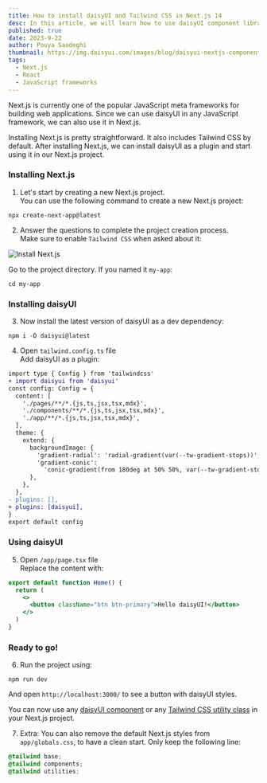 ```yaml
---
title: How to install daisyUI and Tailwind CSS in Next.js 14
desc: In this article, we will learn how to use daisyUI component library in Next.js.
published: true
date: 2023-9-22
author: Pouya Saadeghi
thumbnail: https://img.daisyui.com/images/blog/daisyui-nextjs-component-library.webp
tags:
  - Next.js
  - React
  - JavaScript frameworks
---
```


Next.js is currently one of the popular JavaScript meta frameworks for building web applications. Since we can use daisyUI in any JavaScript framework, we can also use it in Next.js.

Installing Next.js is pretty straightforward. It also includes Tailwind CSS by default. After installing Next.js, we can install daisyUI as a plugin and start using it in our Next.js project.

### Installing Next.js

1. Let's start by creating a new Next.js project.  
   You can use the following command to create a new Next.js project:

```
npx create-next-app@latest
```

2. Answer the questions to complete the project creation process.  
   Make sure to enable `Tailwind CSS` when asked about it:

![Install Next.js](https://img.daisyui.com/images/blog/install-nextjs.webp)

Go to the project directory. If you named it `my-app`:

```
cd my-app
```

### Installing daisyUI

3. Now install the latest version of daisyUI as a dev dependency:

```
npm i -D daisyui@latest
```

4. Open `tailwind.config.ts` file  
   Add daisyUI as a plugin:

```diff
import type { Config } from 'tailwindcss'
+ import daisyui from 'daisyui'
const config: Config = {
  content: [
    './pages/**/*.{js,ts,jsx,tsx,mdx}',
    './components/**/*.{js,ts,jsx,tsx,mdx}',
    './app/**/*.{js,ts,jsx,tsx,mdx}',
  ],
  theme: {
    extend: {
      backgroundImage: {
        'gradient-radial': 'radial-gradient(var(--tw-gradient-stops))',
        'gradient-conic':
          'conic-gradient(from 180deg at 50% 50%, var(--tw-gradient-stops))',
      },
    },
  },
- plugins: [],
+ plugins: [daisyui],
}
export default config

```

### Using daisyUI

5. Open `/app/page.tsx` file  
   Replace the content with:

```jsx
export default function Home() {
  return (
    <>
      <button className="btn btn-primary">Hello daisyUI!</button>
    </>
  )
}
```

### Ready to go!

6. Run the project using:

```
npm run dev
```

And open `http://localhost:3000/` to see a button with daisyUI styles.

You can now use any [daisyUI component](https://daisyui.com/components/) or any [Tailwind CSS utility class](https://tailwindcss.com/) in your Next.js project.

7. Extra: You can also remove the default Next.js styles from `app/globals.css`, to have a clean start. Only keep the following line:

```css
@tailwind base;
@tailwind components;
@tailwind utilities;
```
